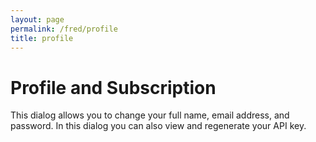 ```yaml
---
layout: page
permalink: /fred/profile
title: profile
---
```


# Profile and Subscription

This dialog allows you to change your full name, email address, and password. In this dialog you can also view and regenerate your API key.

